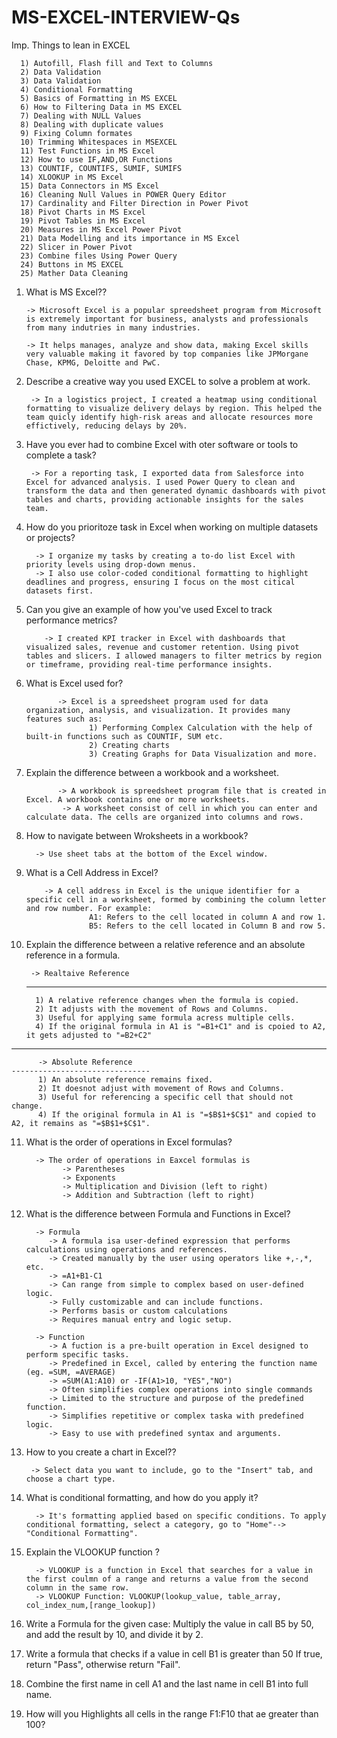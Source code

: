 # MS-EXCEL-INTERVIEW-Qs

Imp. Things to lean in EXCEL

      1) Autofill, Flash fill and Text to Columns
      2) Data Validation
      3) Data Validation
      4) Conditional Formatting
      5) Basics of Formatting in MS EXCEL
      6) How to Filtering Data in MS EXCEL
      7) Dealing with NULL Values
      8) Dealing with duplicate values
      9) Fixing Column formates
      10) Trimming Whitespaces in MSEXCEL
      11) Test Functions in MS Excel
      12) How to use IF,AND,OR Functions
      13) COUNTIF, COUNTIFS, SUMIF, SUMIFS
      14) XLOOKUP in MS Excel
      15) Data Connectors in MS Excel
      16) Cleaning Null Values in POWER Query Editor
      17) Cardinality and Filter Direction in Power Pivot
      18) Pivot Charts in MS Excel
      19) Pivot Tables in MS Excel
      20) Measures in MS Excel Power Pivot
      21) Data Modelling and its importance in MS Excel
      22) Slicer in Power Pivot
      23) Combine files Using Power Query
      24) Buttons in MS EXCEL
      25) Mather Data Cleaning 

1) What is MS Excel??
   
       -> Microsoft Excel is a popular spreedsheet program from Microsoft is extremely important for business, analysts and professionals from many indutries in many industries.
   
       -> It helps manages, analyze and show data, making Excel skills very valuable making it favored by top companies like JPMorgane Chase, KPMG, Deloitte and PwC.

2) Describe a creative way you used EXCEL to solve a problem at work.
   
        -> In a logistics project, I created a heatmap using conditional formatting to visualize delivery delays by region. This helped the team quicly identify high-risk areas and allocate resources more effictively, reducing delays by 20%.

3) Have you ever had to combine Excel with oter software or tools to complete a task?

        -> For a reporting task, I exported data from Salesforce into Excel for advanced analysis. I used Power Query to clean and transform the data and then generated dynamic dashboards with pivot tables and charts, providing actionable insights for the sales team.

4) How do you prioritoze task in Excel when working on multiple datasets or projects?

         -> I organize my tasks by creating a to-do list Excel with priority levels using drop-down menus.
         -> I also use color-coded conditional formatting to highlight deadlines and progress, ensuring I focus on the most citical datasets first.

5) Can you give an example of how you've used Excel to track performance metrics?

           -> I created KPI tracker in Excel with dashboards that visualized sales, revenue and customer retention. Using pivot tables and slicers. I allowed managers to filter metrics by region or timeframe, providing real-time performance insights.

6) What is Excel used for?

              -> Excel is a spreedsheet program used for data organization, analysis, and visualization. It provides many features such as:
                     1) Performing Complex Calculation with the help of built-in functions such as COUNTIF, SUM etc.
                     2) Creating charts
                     3) Creating Graphs for Data Visualization and more.

7) Explain the difference between a workbook and a worksheet.

              -> A workbook is spreedsheet program file that is created in Excel. A workbook contains one or more worksheets.
               -> A worksheet consist of cell in which you can enter and calculate data. The cells are organized into columns and rows.

8) How to navigate between Wroksheets in a workbook?

         -> Use sheet tabs at the bottom of the Excel window.
   
9) What is a Cell Address in Excel?

           -> A cell address in Excel is the unique identifier for a specific cell in a worksheet, formed by combining the column letter and row number. For example:
                     A1: Refers to the cell located in column A and row 1.
                     B5: Refers to the cell located in Column B and row 5.

10) Explain the difference between a relative reference and an absolute reference in a formula.

         -> Realtaive Reference
    -------------------------------
          1) A relative reference changes when the formula is copied.
          2) It adjusts with the movement of Rows and Columns.
          3) Useful for applying same formula acress multiple cells.
          4) If the original formula in A1 is "=B1+C1" and is cpoied to A2, it gets adjusted to "=B2+C2"
----------------------------------------------------------------------------------------------

          -> Absolute Reference
    -------------------------------
          1) An absolute reference remains fixed.
          2) It doesnot adjust with movement of Rows and Columns.
          3) Useful for referencing a specific cell that should not change.
          4) If the original formula in A1 is "=$B$1+$C$1" and copied to A2, it remains as "=$B$1+$C$1".

11) What is the order of operations in Excel formulas?

          -> The order of operations in Eaxcel formulas is
                -> Parentheses
                -> Exponents
                -> Multiplication and Division (left to right)
                -> Addition and Subtraction (left to right)


12) What is the difference between Formula and Functions in Excel?

          -> Formula
             -> A formula isa user-defined expression that performs calculations using operations and references.
             -> Created manually by the user using operators like +,-,*, etc.
             -> =A1+B1-C1
             -> Can range from simple to complex based on user-defined logic.
             -> Fully customizable and can include functions.
             -> Performs basis or custom calculations
             -> Requires manual entry and logic setup.

          -> Function
             -> A fuction is a pre-built operation in Excel designed to perform specific tasks.
             -> Predefined in Excel, called by entering the function name (eg. =SUM, =AVERAGE)
             -> =SUM(A1:A10) or -IF(A1>10, "YES","NO")
             -> Often simplifies complex operations into single commands
             -> Limited to the structure and purpose of the predefined function.
             -> Simplifies repetitive or complex taska with predefined logic.
             -> Easy to use with predefined syntax and arguments.
    

13) How to you create a chart in Excel??

         -> Select data you want to include, go to the "Insert" tab, and choose a chart type.

14) What is conditional formatting, and how do you apply it?

          -> It's formatting applied based on specific conditions. To apply conditional formatting, select a category, go to "Home"--> "Conditional Formatting".

15) Explain the VLOOKUP function ?

          -> VLOOKUP is a function in Excel that searches for a value in the first coulmn of a range and returns a value from the second column in the same row.
          -> VLOOKUP Function: VLOOKUP(lookup_value, table_array, col_index_num,[range_lookup])

16) Write a Formula for the given case: Multiply the value in call B5 by 50, and add the result by 10, and divide it by 2.
17) Write a formula that checks if a value in cell B1 is greater than 50 If true, return "Pass", otherwise return "Fail".
18) Combine the first name in cell A1 and the last name in cell B1 into full name.
19) How will you Highlights all cells in the range F1:F10 that ae greater than 100?










